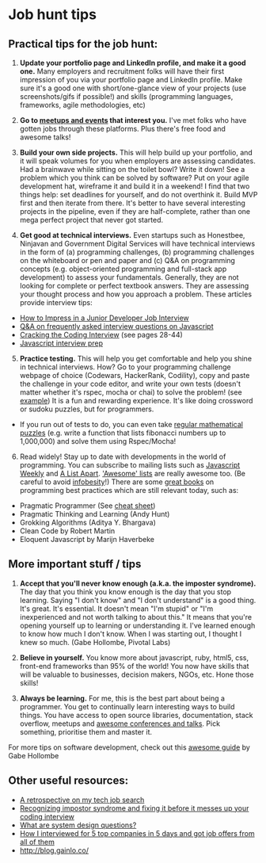 # Job hunt tips

## Practical tips for the job hunt:

1. **Update your portfolio page and LinkedIn profile, and make it a good one.** Many employers and recruitment folks will have their first impression of you via your portfolio page and LinkedIn profile. Make sure it's a good one with short/one-glance view of your projects (use screenshots/gifs if possible!) and skills (programming languages, frameworks, agile methodologies, etc)

2. **Go to [meetups and events](https://webuild.sg/) that interest you.** I've met folks who have gotten jobs through these platforms. Plus there's free food and awesome talks!

3. **Build your own side projects.** This will help build up your portfolio, and it will speak volumes for you when employers are assessing candidates. Had a brainwave while sitting on the toilet bowl? Write it down! See a problem which you think can be solved by software? Put on your agile development hat, wireframe it and build it in a weekend! I find that two things help: set deadlines for yourself, and do not overthink it. Build MVP first and then iterate from there. It's better to have several interesting projects in the pipeline, even if they are half-complete, rather than one mega perfect project that never got started.

4. **Get good at technical interviews.** Even startups such as Honestbee, Ninjavan and Government Digital Services will have technical interviews in the form of (a) programming challenges, (b) programming challenges on the whiteboard or pen and paper and (c) Q&A on programming concepts (e.g. object-oriented programming and full-stack app development) to assess your fundamentals. Generally, they are not looking for complete or perfect textbook answers. They are assessing your thought process and how you approach a problem. These articles provide interview tips:

  - [How to Impress in a Junior Developer Job Interview](https://medium.com/@CodementorIO/how-to-impress-in-a-junior-developer-job-interview-2d2fb325a66c#.2mskcv53j)
  - [Q&A on frequently asked interview questions on Javascript](https://github.com/ggomaeng/awesome-js)
  - [Cracking the Coding Interview](https://robot.bolink.org/ebooks/Cracking%20the%20Coding%20Interview%20-%20150%20Programming%20Interview%20Questions%20and%20Solutions%204e%20Small.pdf) (see pages 28-44)
  - [Javascript interview prep](https://github.com/ajzawawi/js-interview-prep)

5. **Practice testing.** This will help you get comfortable and help you shine in technical interviews. How? Go to your programming challenge webpage of choice (Codewars, HackerRank, Codility), copy and paste the challenge in your code editor, and write your own tests (doesn't matter whether it's rspec, mocha or chai) to solve the problem! (see [example](https://github.com/davified/recursion-practice)) It is a fun and rewarding experience. It's like doing crossword or sudoku puzzles, but for programmers.

  - If you run out of tests to do, you can even take [regular mathematical puzzles](https://projecteuler.net/) (e.g. write a function that lists fibonacci numbers up to 1,000,000) and solve them using Rspec/Mocha!

6. Read widely! Stay up to date with developments in the world of programming. You can subscribe to mailing lists such as [Javascript Weekly](http://javascriptweekly.com/) and [A List Apart](http://alistapart.com/). ['Awesome' lists](https://github.com/detailyang/awesome-cheatsheet) are really awesome too. (Be careful to avoid [infobesity](https://en.wikipedia.org/wiki/Information_overload)!) There are some [great books](http://bit.ly/2eP0swQ) on programming best practices which are still relevant today, such as:

  - Pragmatic Programmer (See [cheat sheet](https://pragprog.com/the-pragmatic-programmer/extracts/tips))
  - Pragmatic Thinking and Learning (Andy Hunt) 
  - Grokking Algorithms (Aditya Y. Bhargava)
  - Clean Code by Robert Martin
  - Eloquent Javascript by Marijn Haverbeke

## More important stuff / tips

1. **Accept that you'll never know enough (a.k.a. the imposter syndrome).** The day that you think you know enough is the day that you stop learning. Saying "I don't know" and "I don't understand" is a good thing. It's great. It's essential. It doesn't mean "I'm stupid" or "I'm inexperienced and not worth talking to about this." It means that you're opening yourself up to learning or understanding it. I've learned enough to know how much I don't know. When I was starting out, I thought I knew so much. (Gabe Hollombe, Pivotal Labs)

2. **Believe in yourself.** You know more about javascript, ruby, html5, css, front-end frameworks than 95% of the world! You now have skills that will be valuable to businesses, decision makers, NGOs, etc. Hone those skills!

3. **Always be learning.** For me, this is the best part about being a programmer. You get to continually learn interesting ways to build things. You have access to open source libraries, documentation, stack overflow, meetups and [awesome conferences and talks](https://engineers.sg/). Pick something, prioritise them and master it.

For more tips on software development, check out this [awesome guide](https://docs.google.com/document/d/1tMgtfyHz31x2Mtnp9TvlpE2V1S8iQ32nNx-NxJIIpkI/edit) by Gabe Hollombe 


## Other useful resources:
- [A retrospective on my tech job search](https://blog.safia.rocks/post/170800851750)
- [Recognizing impostor syndrome and fixing it before it messes up your coding interview](https://dev.to/interviewcake/recognizing-impostor-syndrome-and-fixing-it-before-it-messes-up-your-coding-interview-2j12)
- [What are system design questions?](https://www.hiredintech.com/classrooms/system-design/lesson/52)
- [How I interviewed for 5 top companies in 5 days and got job offers from all of them](https://www.techinasia.com/talk/5-companines-5-days-5-offers)
- http://blog.gainlo.co/
